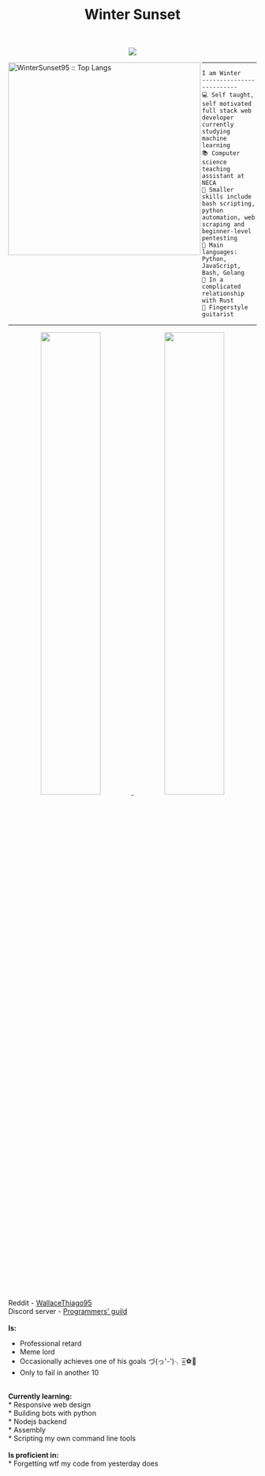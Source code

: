 <h1 align='center'>Winter Sunset</h1><br>
<p align="center">
  <a href="https://github.com/DenverCoder1/readme-typing-svg"><img src="https://readme-typing-svg.herokuapp.com?lines=Linux+Power+User;Full+Stack+Web+Developer;Freelancer;Always%20learning%20new%20things&center=true&width=380&height=45"></a>
</p>
<img align='left' width='390' src="https://github-readme-stats.vercel.app/api/top-langs/?username=WinterSunset95&langs_count=6&theme=gruvbox&layout=compact&hide_border=true" alt="WinterSunset95 :: Top Langs" />
<!--<img align="left" src="https://cdn.pixabay.com/photo/2016/03/26/13/09/cup-of-coffee-1280537_960_720.jpg" width='390'/>-->
<hr/>
<p align='right'>

```
I am Winter
-------------------------
💻 Self taught, self motivated full stack web developer currently studying machine learning
📚 Computer science teaching assistant at NECA
🔭 Smaller skills include bash scripting, python automation, web scraping and beginner-level pentesting
🌟 Main languages: Python, JavaScript, Bash, Golang
💖 In a complicated relationship with Rust
🎵 Fingerstyle guitarist
```
</p>
<hr>

<div>  
        <p align="center">
          <a href="https://github.com/1999AZZAR/">
          <img width="49%" src="https://github-readme-stats.vercel.app/api?username=WinterSunset95&show_icons=true&theme=gruvbox&hide_border=true" />
          <img width="49%" src="https://github-readme-streak-stats.herokuapp.com/?user=WinterSunset95&theme=gruvbox&hide_border=true" />
          </a>
       </p>
     <br>
  </div>   

Reddit - <a href='https://reddit.com/u/WallaceThiago95'>WallaceThiago95</a><br>
Discord server - <a href='https://discord.gg/82sty2CF83'>Programmers' guild</a><br>
<br>
<b>Is: </b><br>
* Professional retard<br>
* Meme lord<br>
* Occasionally achieves one of his goals づ(っ'-')╮=͟͟͞͞⚽🥅<br>
* Only to fail in another 10<br>
<br>
<b>Currently learning: </b><br>
* Responsive web design<br>
* Building bots with python<br>
* Nodejs backend<br>
* Assembly<br>
* Scripting my own command line tools<br>
<br>
<b>Is proficient in: </b><br>
* Forgetting wtf my code from yesterday does<br>




<!---
WinterSunset95/WinterSunset95 is a ✨ special ✨ repository because its `README.md` (this file) appears on your GitHub profile.
You can click the Preview link to take a look at your changes.
--->
